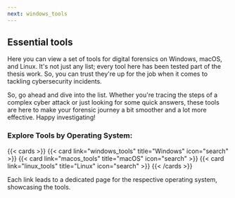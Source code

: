 ```yaml
---
next: windows_tools
---
```


## Essential tools

Here you can view a set of tools for digital forensics on Windows, macOS, and Linux. It's not just any list; every tool here has been tested part of the thesis work. So, you can trust they're up for the job when it comes to tackling cybersecurity incidents.

So, go ahead and dive into the list. Whether you're tracing the steps of a complex cyber attack or just looking for some quick answers, these tools are here to make your forensic journey a bit smoother and a lot more effective. Happy investigating!

### Explore Tools by Operating System:

{{< cards >}}
  {{< card link="windows_tools" title="Windows" icon="search" >}}
  {{< card link="macos_tools" title="macOS" icon="search" >}}
  {{< card link="linux_tools" title="Linux" icon="search" >}}
{{< /cards >}}


Each link leads to a dedicated page for the respective operating system, showcasing the tools.
